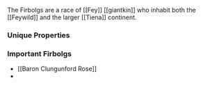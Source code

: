 The Firbolgs are a race of [[Fey]] [[giantkin]] who inhabit both the [[Feywild]] and the larger [[Tiena]] continent.


### Unique Properties


### Important Firbolgs

- [[Baron Clungunford Rose]]
- 
